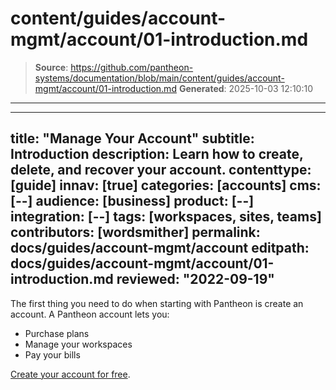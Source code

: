 # content/guides/account-mgmt/account/01-introduction.md

> **Source**: https://github.com/pantheon-systems/documentation/blob/main/content/guides/account-mgmt/account/01-introduction.md
> **Generated**: 2025-10-03 12:10:10

---

---
title: "Manage Your Account"
subtitle: Introduction
description: Learn how to create, delete, and recover your account.
contenttype: [guide]
innav: [true]
categories: [accounts]
cms: [--]
audience: [business]
product: [--]
integration: [--]
tags: [workspaces, sites, teams]
contributors: [wordsmither]
permalink: docs/guides/account-mgmt/account
editpath: docs/guides/account-mgmt/account/01-introduction.md
reviewed: "2022-09-19"
---

The first thing you need to do when starting with Pantheon is create an account. A Pantheon account lets you:

- Purchase plans
- Manage your workspaces
- Pay your bills

[Create your account for free](https://pantheon.io/register?docs).


<Alert title="Note" type="info" >

<Partial file="dashboard-login-session-length.md" />

</Alert>